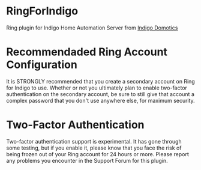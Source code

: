 # RingForIndigo
Ring plugin for Indigo Home Automation Server from [Indigo Domotics](https://www.indigodomo.com)

# Recommendaded Ring Account Configuration

It is STRONGLY recommended that you create a secondary account on Ring for Indigo to use. Whether or not you ultimately plan to enable two-factor authentication on the secondary account, be sure to still give that account a complex password that you don't use anywhere else, for maximum security.

# Two-Factor Authentication

Two-factor authentication support is experimental.  It has gone through some testing, but if you enable it, please know that you face the risk of being frozen out of your Ring account for 24 hours or more.  Please report any problems you encounter in the Support Forum for this plugin.
